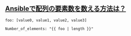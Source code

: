 ## [Ansibleで配列の要素数を数える方法は？](https://www.it-swarm-ja.com/ja/array/ansible%E3%81%A7%E9%85%8D%E5%88%97%E3%81%AE%E8%A6%81%E7%B4%A0%E6%95%B0%E3%82%92%E6%95%B0%E3%81%88%E3%82%8B%E6%96%B9%E6%B3%95%E3%81%AF%EF%BC%9F/944568068/)

```
foo: [value0, value1, value2, value3]

Number_of_elements: "{{ foo | length }}"
```
